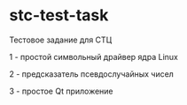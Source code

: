 # stc-test-task
Тестовое задание для СТЦ

1 - простой символьный драйвер ядра Linux

2 - предсказатель псевдослучайных чисел

3 - простое Qt приложение
